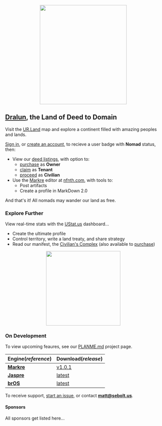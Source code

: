 
<p align="center"><img src="https://github.com/nfnth/res/raw/main/site/bird.png" width="280" height="320" /></p>
  
## [Dralun](https://dralun.com), the Land of Deed to Domain

Visit the [UR.Land](https://ur.land) map and explore a continent filled with amazing peoples and lands. 

[Sign in](), or [create an account](), to recieve a user badge with **Nomad** status, then:

- View our [deed listings](https://github.com/nfnth/nfnth/blob/master/doc/DEED.md), with option to:
  - [purchase]() as **Owner**
  - [claim]() as **Tenant**
  - [proceed]() as **Civilian**
- Use the [Markre](https://github.com/nfnth/nfnth/blob/master/doc/MATTDOWN.md) editor at [nfnth.com](https://nfnth.com), with tools to: 
  - Post artifacts
  - Create a profile in MarkDown 2.0
 
And that's it! All nomads may wander our land as free.

### Explore Further

View real-time stats with the [UStat.us](https://ustat.us) dashboard...

- Create the ultimate profile
- Control territory, write a land treaty, and share strategy
- Read our manifest, the [Civilian's Complex](https://github.com/nfnth/nfnth/blob/master/doc/CC.md) (also available to [purchase]())

<p align="center"><img src="https://github.com/nfnth/res/raw/main/site/fox.png" width="240" height="240" /></p>

### On Development

To view upcoming feaures, see our [PLANME.md](https://github.com/users/nfnth/projects/3) project page.

|**Engine**(*reference*)|**Download**(*release*)|
|-|-|
|[**Markre**]()|[v1.0.1]()|
|[**Jaspre**]()|[latest]()|
|[**brOS**](https://github.com/nfnth/nfnth/blob/master/doc/BROS.md)|[latest]()|

To receive support, [start an issue](https://github.com/nfnth/nfnth/issues), or contact **matt@sebolt.us**.

#### Sponsors

All sponsors get listed here...
